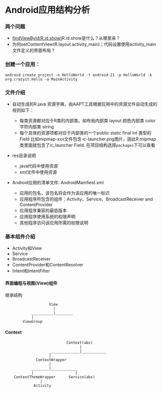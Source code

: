 # Android应用结构分析
### 两个问题
* [findViewById(R.id.show)]()R.id.show是什么？从哪里来？
* 为何setContentView(R.layout.activity_main)；代码设置使用activity_main文件定义的界面布局？
### 创建一个应用：
````
android create project -n HelloWorld -t android-21 -p HelloWorld -k org.crazyit.hello -a MainActivity
````
### 文件介绍
* 自动生成的R.java
	资源字典，由AAPT工具根据应用中的资源文件自动生成的
	规则如下：
	* 每类资源都对应于R类的内部类。如布局内部类 layout 颜色内部类 color 字符内部类 string
	* 每个具体的资源项都对应于内部类的一个public static final int 类型的Field 比如mipmap-xxx文件包含 ic-launcher.png图片，因此R.mipmap类里面就包含了ic_launcher Field.
在项目结构选择`packages`下可以查看

* res目录说明
	* java代码中使用资源
	* xml文件中使用资源
* Android应用的清单文件: AndroidMainfiest.xml
	* 应用的包名，该包名将会作为该应用的唯一标识
	* 应用程序所包含的组件：Activity、Service、BroadcastReceiver and ContentProvider
	* 应用程序兼容的最低版本
	* 应用程序使用系统的权限声明
	* 其他程序访问该应用所需的权限说明
### 基本组件介绍
* Activity和View
* Service
* BroadcastReceiver
* ContentProvider和ContentResolver
* Intent和IntentFilter

#### 界面编程与视图(View)组件
继承结构
````
					View
					  |
			__________|________
			|
		ViewGroup     
````

#### Context

````
							Context(abs)
								  |
					______________|___________
					|
			  ContextWrapper
					|
			________|____________
			|                   |
	ContextThemeWrapper      Service(abs)
		        |
		     Activity

````

